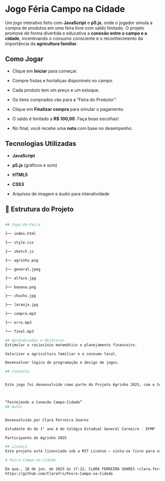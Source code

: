 #  Jogo Féria Campo na Cidade  



Um jogo interativo feito com **JavaScript** e **p5.js**, onde o jogador simula a compra de produtos em uma feira livre com saldo limitado. O projeto promove de forma divertida e educativa a **conexão entre o campo e a cidade**, incentivando o consumo consciente e o reconhecimento da importância da **agricultura familiar**.

##  Como Jogar



- Clique em **Iniciar** para começar.

- Compre frutas e hortaliças disponíveis no campo.

- Cada produto tem um preço e um estoque.

- Os itens comprados vão para a “Feira do Produtor”.

- Clique em **Finalizar compra** para simular o pagamento.

- O saldo é limitado a **R$ 100,00**. Faça boas escolhas! 

- No final, você recebe uma **nota** com base no desempenho.

##  Tecnologias Utilizadas



- **JavaScript**

- **p5.js** (gráficos e som)

- **HTML5**

- **CSS3**

- Arquivos de imagem e áudio para interatividade

## 📂 Estrutura do Projeto



```bash

## Jogo-da-Feira

├── index.html

├── style.css

├── sketch.js

├── agrinho.png

├── general.jpeg

├── alface.jpg

├── banana.png

├── chuchu.jpg

├── laranja.jpg

├── compra.mp3

├── erro.mp3

└── final.mp3

## Aprendizados e Objetivos
Estimular o raciocínio matemático e planejamento financeiro.

Valorizar a agricultura familiar e o consumo local.

Desenvolver lógica de programação e design de jogos.

## Contexto


Este jogo foi desenvolvido como parte do Projeto Agrinho 2025, com o tema:



“Festejando a Conexão Campo-Cidade”
## Autor


Desenvolvido por Clara Ferreira Soares 

Estudante do do 1° ano A do Colégio Estadual General Carneiro - EFMP

Participante do Agrinho 2025

## Licença
Este projeto está licenciado sob a MIT License – sinta-se livre para usar, estudar e modificar!

# Feira-Campo-na-Cidade

Em qua., 18 de jun. de 2025 às 17:22, CLARA FERREIRA SOARES <clara.ferreira.soares@escola.pr.gov.br> escreveu:
https://github.com/Clarafrs/Feira-Campo-na-Cidade
